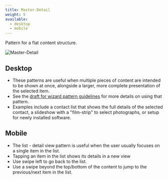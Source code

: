 ```yaml
---
title: Master-Detail
weight: 5
available:
  - desktop
  - mobile
---
```


Pattern for a flat content structure.

![Master-Detail](/hig/NP-flat-3a.png)

Desktop
-------

-   These patterns are useful when multiple pieces of content are
    intended to be shown at once, alongside a larger, more complete
    presentation of the selected item.
-   See the [draft for wizard pattern
    guidelines](https://community.kde.org/KDE_Visual_Design_Group/HIG/Layout/Wizard)
    for more details on using that pattern.
-   Examples include a contact list that shows the full details of the
    selected contact, a slideshow with a "film-strip" to select
    photographs, or setup for newly installed software.

Mobile
------

-   The list - detail view pattern is useful when the user usually
    focuses on a single item in the list.
-   Tapping an item in the list shows its details in a new view
-   Use swipe left to go back to the list.
-   Use a swipe beyond the top/bottom of the content to jump to the
    previous/next item in the list.
